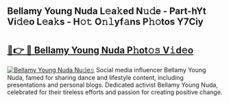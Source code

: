 ## Bellamy Young Nuda L𝚎a𝚔ed N𝚞𝚍e - Part-hYt Vi𝚍𝚎o L𝚎a𝚔s - H𝚘𝚝 O𝚗𝚕yf𝚊ns P𝚑𝚘tos Y7Ciy

# <h2><a href="http://kf28tv.oniu.top/?m=Bellamy+Young+Nuda">🔗👉 🔴 Bellamy Young Nuda P𝚑ot𝚘𝚜 V𝚒d𝚎o</a></h2>

[![Bellamy Young Nuda Nu𝚍e𝚜](https://i.imgur.com/0qMVB7G.gif)](http://kf28tv.oniu.top/?m=Bellamy+Young+Nuda)
Social media influencer Bellamy Young Nuda, famed for sharing dance and lifestyle content, including presentations and personal blogs. Dedicated activist Bellamy Young Nuda, celebrated for their tireless efforts and passion for creating positive change.  
